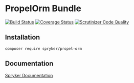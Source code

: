# PropelOrm Bundle
[![Build Status](https://travis-ci.org/spryker/PropelOrm.svg)](https://travis-ci.org/spryker/PropelOrm)
[![Coverage Status](https://coveralls.io/repos/github/spryker/PropelOrm/badge.svg)](https://coveralls.io/github/spryker/PropelOrm)
[![Scrutinizer Code Quality](https://scrutinizer-ci.com/g/spryker/PropelOrm/badges/quality-score.png?b=master)](https://scrutinizer-ci.com/g/spryker/PropelOrm/?branch=master)

## Installation

```
composer require spryker/propel-orm
```

## Documentation

[Spryker Documentation](https://spryker.github.io)
